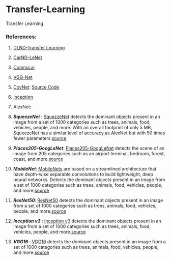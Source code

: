 # Transfer-Learning
Transfer Learning

### References:

1. [DLND-Transfer Learning](https://github.com/Vasuji/DLND-deep-learning/tree/master/transfer-learning)

2. [CarND-LeNet](https://github.com/Vasuji/CarND-LeNet-Lab/blob/master/LeNet-Lab-Solution.ipynb)

3. [Comma.ai](https://github.com/commaai/research/tree/master/models)

4. [VGG-Net](https://github.com/machrisaa/tensorflow-vgg)

5. [CovNet](http://cs231n.github.io/transfer-learning/#tf): [Source Code](https://github.com/machrisaa/tensorflow-vgg/blob/master/vgg16.py)

6. [Inception](https://www.tensorflow.org/tutorials/image_retraining)

7. AlexNet: 

7. ***SqueezeNet*** :  [SquezzeNet](https://github.com/DeepScale/SqueezeNet) detects the dominant objects present in an image from a set of 1000 categories such as trees, animals, food, vehicles, people, and more. With an overall footprint of only 5 MB, SqueezeNet has a similar level of accuracy as AlexNet but with 50 times fewer parameters.[source](https://developer.apple.com/machine-learning/)

8. ***Places205-GoogLeNet***: [Places205-GoogLeNet](https://github.com/BVLC/caffe/wiki/Model-Zoo) detects the scene of an image from 205 categories such as an airport terminal, bedroom, forest, coast, and more.[source](https://developer.apple.com/machine-learning/)

9. ***MobileNet***: [MobileNets](https://github.com/shicai/MobileNet-Caffe) are based on a streamlined architecture that have depth-wise separable convolutions to build lightweight, deep neural networks. Detects the dominant objects present in an image from a set of 1000 categories such as trees, animals, food, vehicles, people, and more.[source](https://developer.apple.com/machine-learning/)

10. ***ResNet50***:  [ResNet50](https://github.com/fchollet/deep-learning-models) detects the dominant objects present in an image from a set of 1000 categories such as trees, animals, food, vehicles, people, and more.[source](https://developer.apple.com/machine-learning/)

11. ***Inception v3*** : [Inception v3](https://github.com/fchollet/deep-learning-models) detects the dominant objects present in an image from a set of 1000 categories such as trees, animals, food, vehicles, people, and more.[source](https://developer.apple.com/machine-learning/)

12. ***VGG16*** : [VGG16](http://www.robots.ox.ac.uk/~vgg/research/very_deep/) detects the dominant objects present in an image from a set of 1000 categories such as trees, animals, food, vehicles, people, and more.[source](https://developer.apple.com/machine-learning/)
